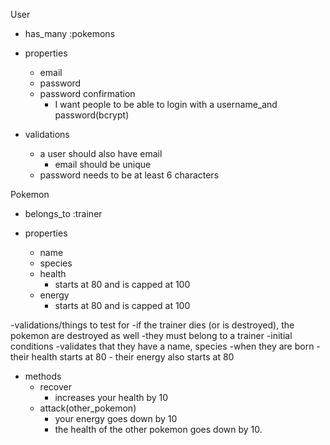 User
  - has_many :pokemons

  - properties
    - email
    - password
    - password confirmation
      - I want people to be able to login with a username_and password(bcrypt)

  - validations
    - a user should also have email
      - email should be unique
    - password needs to be at least 6 characters

Pokemon
  - belongs_to :trainer

  - properties
    - name
    - species
    - health
      - starts at 80 and is capped at 100
    - energy
      - starts at 80 and is capped at 100

  -validations/things to test for
    -if the trainer dies (or is destroyed), the pokemon are destroyed as well
    -they must belong to a trainer
    -initial conditions
      -validates that they have a name, species
      -when they are born
        - their health starts at 80
        - their energy also starts at 80

  - methods
    - recover
      - increases your health by 10
    - attack(other_pokemon)
      - your energy goes down by 10
      - the health of the other pokemon goes down by 10.